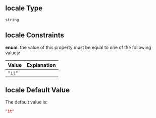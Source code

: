 ## locale Type

`string`

## locale Constraints

**enum**: the value of this property must be equal to one of the following values:

| Value  | Explanation |
| :----- | ----------- |
| `"it"` |             |

## locale Default Value

The default value is:

```json
"it"
```
